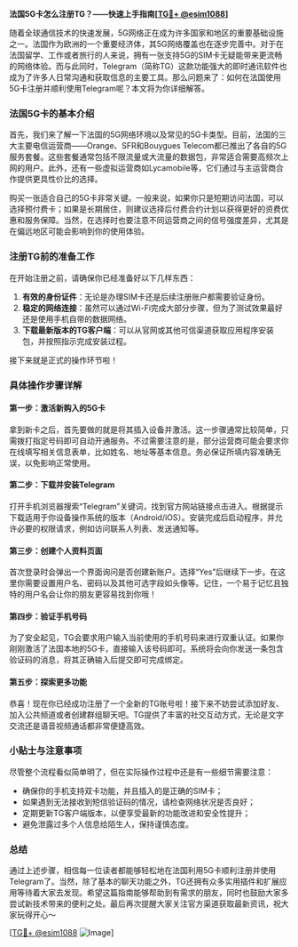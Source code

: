 **法国5G卡怎么注册TG？——快速上手指南[[TG💪+ @esim1088](https://t.me/s/esim1088)]**

随着全球通信技术的快速发展，5G网络正在成为许多国家和地区的重要基础设施之一。法国作为欧洲的一个重要经济体，其5G网络覆盖也在逐步完善中。对于在法国留学、工作或者旅行的人来说，拥有一张支持5G的SIM卡无疑能带来更流畅的网络体验。而与此同时，Telegram（简称TG）这款功能强大的即时通讯软件也成为了许多人日常沟通和获取信息的主要工具。那么问题来了：如何在法国使用5G卡注册并顺利使用Telegram呢？本文将为你详细解答。

### 法国5G卡的基本介绍

首先，我们来了解一下法国的5G网络环境以及常见的5G卡类型。目前，法国的三大主要电信运营商——Orange、SFR和Bouygues Telecom都已推出了各自的5G服务套餐。这些套餐通常包括不限流量或大流量的数据包，非常适合需要高频次上网的用户。此外，还有一些虚拟运营商如Lycamobile等，它们通过与主运营商合作提供更具性价比的选择。

购买一张适合自己的5G卡非常关键。一般来说，如果你只是短期访问法国，可以选择预付费卡；如果是长期居住，则建议选择后付费合约计划以获得更好的资费优惠和服务保障。当然，在选择时也要注意不同运营商之间的信号强度差异，尤其是在偏远地区可能会影响到你的使用体验。

### 注册TG前的准备工作

在开始注册之前，请确保你已经准备好以下几样东西：
1. **有效的身份证件**：无论是办理SIM卡还是后续注册账户都需要验证身份。
2. **稳定的网络连接**：虽然可以通过Wi-Fi完成大部分步骤，但为了测试效果最好还是使用手机自带的数据网络。
3. **下载最新版本的TG客户端**：可以从官网或其他可信渠道获取应用程序安装包，并按照指示完成安装过程。

接下来就是正式的操作环节啦！

### 具体操作步骤详解

#### 第一步：激活新购入的5G卡
拿到新卡之后，首先要做的就是将其插入设备并激活。这一步骤通常比较简单，只需拨打指定号码即可自动开通服务。不过需要注意的是，部分运营商可能会要求你在线填写相关信息表单，比如姓名、地址等基本信息。务必保证所填内容准确无误，以免影响正常使用。

#### 第二步：下载并安装Telegram
打开手机浏览器搜索“Telegram”关键词，找到官方网站链接点击进入。根据提示下载适用于你设备操作系统的版本（Android/iOS）。安装完成后启动程序，并允许必要的权限请求，例如访问联系人列表、发送通知等。

#### 第三步：创建个人资料页面
首次登录时会弹出一个界面询问是否创建新账户。选择“Yes”后继续下一步。在这里你需要设置用户名、密码以及其他可选字段如头像等。记住，一个易于记忆且独特的用户名会让你的朋友更容易找到你哦！

#### 第四步：验证手机号码
为了安全起见，TG会要求用户输入当前使用的手机号码来进行双重认证。如果你刚刚激活了法国本地的5G卡，直接输入该号码即可。系统将会向你发送一条包含验证码的消息，将其正确输入后提交即可完成绑定。

#### 第五步：探索更多功能
恭喜！现在你已经成功注册了一个全新的TG账号啦！接下来不妨尝试添加好友、加入公共频道或者创建群组聊天吧。TG提供了丰富的社交互动方式，无论是文字交流还是语音视频通话都非常便捷高效。

### 小贴士与注意事项

尽管整个流程看似简单明了，但在实际操作过程中还是有一些细节需要注意：
- 确保你的手机支持双卡功能，并且插入的是正确的SIM卡；
- 如果遇到无法接收到短信验证码的情况，请检查网络状况是否良好；
- 定期更新TG客户端版本，以便享受最新的功能改进和安全性提升；
- 避免泄露过多个人信息给陌生人，保持谨慎态度。

### 总结

通过上述步骤，相信每一位读者都能够轻松地在法国利用5G卡顺利注册并使用Telegram了。当然，除了基本的聊天功能之外，TG还拥有众多实用插件和扩展应用等待着大家去发现。希望这篇指南能够帮助到有需求的朋友，同时也鼓励大家多尝试新技术带来的便利之处。最后再次提醒大家关注官方渠道获取最新资讯，祝大家玩得开心～

[[TG💪+ @esim1088](https://t.me/s/esim1088) ![Image](https://i.postimg.cc/4NQfJmqS/Snipaste-2025-05-13-00-14-12.png)]